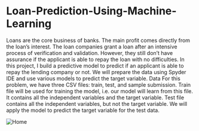 # Loan-Prediction-Using-Machine-Learning
Loans are the core business of banks. The main profit comes directly from the loan’s interest. The loan companies grant a loan after an intensive process of verification and validation. However, they still don’t have assurance if the applicant is able to repay the loan with no difficulties. 
In this project, I build a predictive model to predict if an applicant is able to repay the lending company or not. We will prepare the data using  Spyder IDE and use various models to predict the target variable.
Data
For this problem, we have three CSV files: train, test, and sample submission.
Train file will be used for training the model, i.e. our model will learn from this file. It contains all the independent variables and the target variable.
Test file contains all the independent variables, but not the target variable. We will apply the model to predict the target variable for the test data.

![Home](https://user-images.githubusercontent.com/82017927/113676384-fd7f9a80-96d9-11eb-9b2c-1fd7359b0cc9.png)



